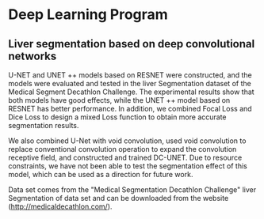 # Deep Learning Program
## Liver segmentation based on deep convolutional networks

U-NET and UNET ++ models based on RESNET were constructed, and the models were evaluated and tested in the liver Segmentation dataset of the Medical Segment Decathlon Challenge. The experimental results show that both models have good effects, while the UNET ++ model based on RESNET has better performance. In addition, we combined Focal Loss and Dice Loss to design a mixed Loss function to obtain more accurate segmentation results.

We also combined U-Net with void convolution, used void convolution to replace conventional convolution operation to expand the convolution receptive field, and constructed and trained DC-UNET. Due to resource constraints, we have not been able to test the segmentation effect of this model, which can be used as a direction for future work.

Data set comes from the "Medical Segmentation Decathlon Challenge" liver Segmentation of data set and can be downloaded from the website (http://medicaldecathlon.com/).

